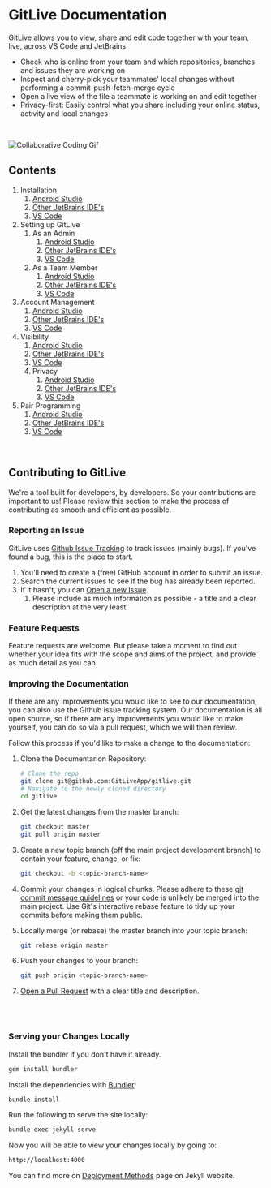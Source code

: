 # GitLive Documentation

GitLive allows you to view, share and edit code together with your team, live, across VS Code and JetBrains
* Check who is online from your team and which repositories, branches and issues they are working on
* Inspect and cherry-pick your teammates' local changes without performing a commit-push-fetch-merge cycle
* Open a live view of the file a teammate is working on and edit together
* Privacy-first: Easily control what you share including your online status, activity and local changes
<br />

![Collaborative Coding Gif](https://github.com/GitLiveApp/blog/blob/master/assets/images/posts/2020/collabv3.gif)
<br />

## Contents
1. Installation
   1. [Android Studio](https://github.com/GitLiveApp/documentation/blob/master/_sections/installation-android-studio.md)
   1. [Other JetBrains IDE's](https://github.com/GitLiveApp/documentation/blob/master/_sections/installation-jetbrain.md)
   1. [VS Code](https://github.com/GitLiveApp/documentation/blob/master/_sections/installation-vscode.md)
1. Setting up GitLive
   1. As an Admin
      1. [Android Studio](https://github.com/GitLiveApp/documentation/blob/master/_sections/admin-android-studio.md)
      1. [Other JetBrains IDE's](https://github.com/GitLiveApp/documentation/blob/master/_sections/admin-jetbrains.md)
      1. [VS Code](https://github.com/GitLiveApp/documentation/blob/master/_sections/admin-vscode.md)
   1. As a Team Member
      1. [Android Studio](https://github.com/GitLiveApp/documentation/blob/master/_sections/teammember-android-studio.md)
      1. [Other JetBrains IDE's](https://github.com/GitLiveApp/documentation/blob/master/_sections/teammember-jetbrains.md)
      1. [VS Code](https://github.com/GitLiveApp/documentation/blob/master/_sections/teammember-vscode.md)
1. Account Management
      1. [Android Studio](https://github.com/GitLiveApp/documentation/blob/master/_sections/account-management-android-studio.md)
      1. [Other JetBrains IDE's](https://github.com/GitLiveApp/documentation/blob/master/_sections/account-management-jetbrains.md)
      1. [VS Code](https://github.com/GitLiveApp/documentation/blob/master/_sections/account-management-vscode.md)
1. Visibility
   1. [Android Studio](https://github.com/GitLiveApp/documentation/blob/master/_sections/visibility-android-studio.md)
   1. [Other JetBrains IDE's](https://github.com/GitLiveApp/documentation/blob/master/_sections/visibility-jetbrains.md)
   1. [VS Code](https://github.com/GitLiveApp/documentation/blob/master/_sections/visibility-vscode.md)
   1. Privacy
      1. [Android Studio](https://github.com/GitLiveApp/documentation/blob/master/_sections/privacy-android-studio.md)
      1. [Other JetBrains IDE's](https://github.com/GitLiveApp/documentation/blob/master/_sections/privacy-jetbrains.md)
      1. [VS Code](https://github.com/GitLiveApp/documentation/blob/master/_sections/privacy-vscode.md)
1. Pair Programming
   1. [Android Studio](https://github.com/GitLiveApp/documentation/blob/master/_sections/pairprogramming-android-studio.md)
   1. [Other JetBrains IDE's](https://github.com/GitLiveApp/documentation/blob/master/_sections/pairprogramming-jetbrains.md)
   1. [VS Code](https://github.com/GitLiveApp/documentation/blob/master/_sections/pairprogramming-vscode.md)

<br />

## Contributing to GitLive
We're a tool built for developers, by developers. So your contributions are important to us! Please review this section to make the process of contributing as smooth and efficient as possible. 

### Reporting an Issue
GitLive uses [Github Issue Tracking](https://github.com/GitLiveApp/gitlive/issues) to track issues (mainly bugs). If you've found a bug, this is the place to start. 
1. You'll need to create a (free) GitHub account in order to submit an issue. 
1. Search the current issues to see if the bug has already been reported.
1. If it hasn't, you can [Open a new Issue](https://github.com/GitLiveApp/gitlive/issues/new). 
   1. Please include as much information as possible - a title and a clear description at the very least. 


### Feature Requests
Feature requests are welcome. But please take a moment to find out whether your idea fits with the scope and aims of the project, and provide as much detail as you can. 

### Improving the Documentation
If there are any improvements you would like to see to our documentation, you can also use the Github issue tracking system. Our documentation is all open source, so if there are any improvements you would like to make yourself, you can do so via a pull request, which we will then review. 

Follow this process if you'd like to make a change to the documentation:

1. Clone the Documentarion Repository:

   ```bash
   # Clone the repo 
   git clone git@github.com:GitLiveApp/gitlive.git
   # Navigate to the newly cloned directory
   cd gitlive

2. Get the latest changes from the master branch:

   ```bash
   git checkout master
   git pull origin master
   ```

3. Create a new topic branch (off the main project development branch) to
   contain your feature, change, or fix:

   ```bash
   git checkout -b <topic-branch-name>
   ```

4. Commit your changes in logical chunks. Please adhere to these [git commit
   message guidelines](http://tbaggery.com/2008/04/19/a-note-about-git-commit-messages.html)
   or your code is unlikely be merged into the main project. Use Git's interactive rebase
   feature to tidy up your commits before making them public.

5. Locally merge (or rebase) the master branch into your topic branch:

   ```bash
   git rebase origin master
   ```

6. Push your changes to your branch:

   ```bash
   git push origin <topic-branch-name>
   ```

7. [Open a Pull Request](https://help.github.com/articles/using-pull-requests/)
    with a clear title and description.

<br />
<br />

### Serving your Changes Locally

Install the bundler if you don't have it already. 
```bash
gem install bundler
```

Install the dependencies with [Bundler](http://bundler.io/):

```bash
bundle install
```

Run the following to serve the site locally:
```bash
bundle exec jekyll serve
```

Now you will be able to view your changes locally by going to:
```bash
http://localhost:4000
```

You can find more on [Deployment Methods](https://jekyllrb.com/docs/deployment-methods/) page on Jekyll website.

